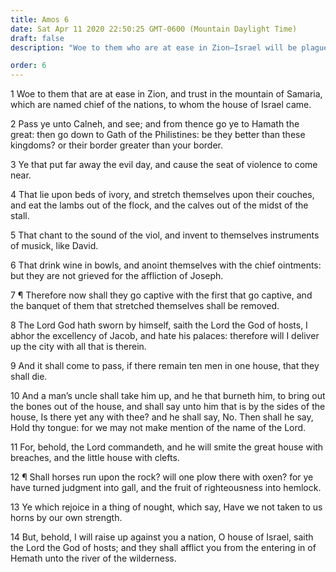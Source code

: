 ```yaml
---
title: Amos 6
date: Sat Apr 11 2020 22:50:25 GMT-0600 (Mountain Daylight Time)
draft: false
description: "Woe to them who are at ease in Zion—Israel will be plagued with desolation."

order: 6
---
```

    
1 Woe to them that are at ease in Zion, and trust in the mountain of Samaria, which are named chief of the nations, to whom the house of Israel came.

2 Pass ye unto Calneh, and see; and from thence go ye to Hamath the great: then go down to Gath of the Philistines: be they better than these kingdoms? or their border greater than your border.

3 Ye that put far away the evil day, and cause the seat of violence to come near.

4 That lie upon beds of ivory, and stretch themselves upon their couches, and eat the lambs out of the flock, and the calves out of the midst of the stall.

5 That chant to the sound of the viol, and invent to themselves instruments of musick, like David.

6 That drink wine in bowls, and anoint themselves with the chief ointments: but they are not grieved for the affliction of Joseph.

7 ¶ Therefore now shall they go captive with the first that go captive, and the banquet of them that stretched themselves shall be removed.

8 The Lord God hath sworn by himself, saith the Lord the God of hosts, I abhor the excellency of Jacob, and hate his palaces: therefore will I deliver up the city with all that is therein.

9 And it shall come to pass, if there remain ten men in one house, that they shall die.

10 And a man’s uncle shall take him up, and he that burneth him, to bring out the bones out of the house, and shall say unto him that is by the sides of the house, Is there yet any with thee? and he shall say, No. Then shall he say, Hold thy tongue: for we may not make mention of the name of the Lord.

11 For, behold, the Lord commandeth, and he will smite the great house with breaches, and the little house with clefts.

12 ¶ Shall horses run upon the rock? will one plow there with oxen? for ye have turned judgment into gall, and the fruit of righteousness into hemlock.

13 Ye which rejoice in a thing of nought, which say, Have we not taken to us horns by our own strength.

14 But, behold, I will raise up against you a nation, O house of Israel, saith the Lord the God of hosts; and they shall afflict you from the entering in of Hemath unto the river of the wilderness.
